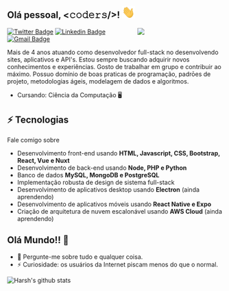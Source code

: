 <h2> Olá pessoal, <𝚌𝚘𝚍𝚎𝚛𝚜/>! <img src="https://raw.githubusercontent.com/ABSphreak/ABSphreak/master/gifs/Hi.gif" width="30px"></h2>

<img align='right' src='https://user-images.githubusercontent.com/5713670/87202985-820dcb80-c2b6-11ea-9f56-7ec461c497c3.gif' width='200"'>

[![Twitter Badge](https://img.shields.io/badge/-@jpsoarxs-1ca0f1?style=flat-square&labelColor=1ca0f1&logo=twitter&logoColor=white&link=https://twitter.com/jpsoarxs)](https://twitter.com/jpsoarxs) [![Linkedin Badge](https://img.shields.io/badge/-jpsoarxs-blue?style=flat-square&logo=Linkedin&logoColor=white&link=https://www.linkedin.com/in/jpsoarxs/)](https://www.linkedin.com/in/jpsoarxs/) [![Gmail Badge](https://img.shields.io/badge/-jpsoares.contato@gmail.com-c14438?style=flat-square&logo=Gmail&logoColor=white&link=mailto:jpsoares.contato@gmail.com)](mailto:jpsoares.contato@gmail.com)

Mais de 4 anos atuando como desenvolvedor full-stack no desenvolvendo sites, aplicativos e API's. Estou sempre buscando adquirir novos conhecimentos e experiências. Gosto de trabalhar em grupo e contribuir ao máximo. Possuo domínio de boas praticas de programação, padrōes de projeto, metodologias ágeis, modelagem de dados e algoritmos.

- Cursando: Ciência da Computação 🖥
## ⚡ Tecnologias
Fale comigo sobre
- Desenvolvimento front-end usando **HTML, Javascript, CSS, Bootstrap, React, Vue e Nuxt**
- Desenvolvimento de back-end usando **Node, PHP e Python**
- Banco de dados **MySQL, MongoDB e PostgreSQL**
- Implementação robusta de design de sistema full-stack
- Desenvolvimento de aplicativos desktop usando **Electron** (ainda aprendendo)
- Desenvolvimento de aplicativos móveis usando **React Native e Expo**
- Criação de arquitetura de nuvem escalonável usando **AWS Cloud** (ainda aprendendo)
## Olá Mundo!! 🤔
- 💬  Pergunte-me sobre tudo e qualquer coisa.
- ⚡ Curiosidade: os usuários da Internet piscam menos do que o normal.

![Harsh's github stats](https://github-readme-stats.vercel.app/api?username=jpsoarxs&hide=["issues"]&show_icons=true)

